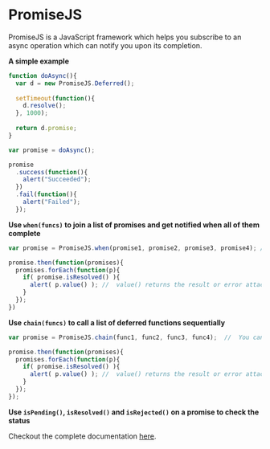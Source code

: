 PromiseJS
=========

PromiseJS is a JavaScript framework which helps you subscribe to an async operation which can notify you upon its completion.

**A simple example**

```javascript
function doAsync(){
  var d = new PromiseJS.Deferred();
  
  setTimeout(function(){
    d.resolve();
  }, 1000);
  
  return d.promise;
}

var promise = doAsync();

promise
  .success(function(){
    alert("Succeeded");
  })
  .fail(function(){
    alert("Failed");
  });
```

**Use `when(funcs)` to join a list of promises and get notified when all of them complete**
```javascript
var promise = PromiseJS.when(promise1, promise2, promise3, promise4); //  You can also pass an array of promises here

promise.then(function(promises){
  promises.forEach(function(p){
    if( promise.isResolved() ){
      alert( p.value() ); //  value() returns the result or error attached with the promise
    }
  });
})
```

**Use `chain(funcs)` to call a list of deferred functions sequentially**
```javascript
var promise = PromiseJS.chain(func1, func2, func3, func4);  //  You can also pass an array of functions here

promise.then(function(promises){
  promises.forEach(function(p){
    if( promise.isResolved() ){
      alert( p.value() ); //  value() returns the result or error attached with the promise
    }
  });
});
```

**Use `isPending()`, `isResolved()` and `isRejected()` on a promise to check the status**

Checkout the complete documentation [here](https://github.com/hemanshubhojak/PromiseJS/wiki).